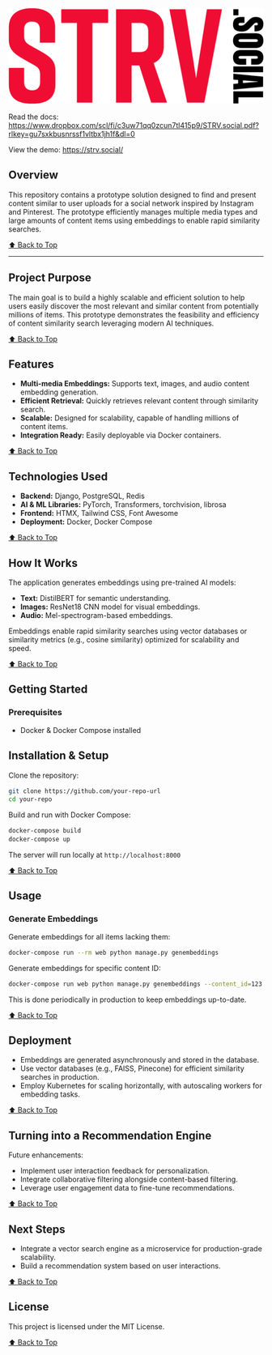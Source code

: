 <a name="readme-top"></a>

![Logo](core/static/core/img/strvsocial-logo.png)


Read the docs: https://www.dropbox.com/scl/fi/c3uw71qq0zcun7tl415p9/STRV.social.pdf?rlkey=gu7sxkbusnrssf1vltbx1jh1f&dl=0

View the demo: https://strv.social/

## Overview
This repository contains a prototype solution designed to find and present content similar to user uploads for a social
network inspired by Instagram and Pinterest. The prototype efficiently manages multiple media types and large amounts of content items using embeddings
to enable rapid similarity searches.

[⬆️ Back to Top](#readme-top)

---

## Project Purpose
The main goal is to build a highly scalable and efficient solution to help users easily discover the most relevant
and similar content from potentially millions of items. This prototype demonstrates the feasibility and efficiency of
content similarity search leveraging modern AI techniques.

[⬆️ Back to Top](#readme-top)

## Features

- **Multi-media Embeddings:** Supports text, images, and audio content embedding generation.
- **Efficient Retrieval:** Quickly retrieves relevant content through similarity search.
- **Scalable:** Designed for scalability, capable of handling millions of content items.
- **Integration Ready:** Easily deployable via Docker containers.

[⬆️ Back to Top](#readme-top)

## Technologies Used

- **Backend:** Django, PostgreSQL, Redis
- **AI & ML Libraries:** PyTorch, Transformers, torchvision, librosa
- **Frontend:** HTMX, Tailwind CSS, Font Awesome
- **Deployment:** Docker, Docker Compose

[⬆️ Back to Top](#readme-top)

## How It Works

The application generates embeddings using pre-trained AI models:
- **Text:** DistilBERT for semantic understanding.
- **Images:** ResNet18 CNN model for visual embeddings.
- **Audio:** Mel-spectrogram-based embeddings.

Embeddings enable rapid similarity searches using vector databases or similarity metrics (e.g., cosine similarity) optimized for scalability and speed.

[⬆️ Back to Top](#readme-top)

## Getting Started

### Prerequisites
- Docker & Docker Compose installed

## Installation & Setup

Clone the repository:

```bash
git clone https://github.com/your-repo-url
cd your-repo
```

Build and run with Docker Compose:

```bash
docker-compose build
docker-compose up
```

The server will run locally at `http://localhost:8000`

[⬆️ Back to Top](#readme-top)

## Usage

### Generate Embeddings
Generate embeddings for all items lacking them:

```bash
docker-compose run --rm web python manage.py genembeddings
```

Generate embeddings for specific content ID:

```bash
docker-compose run web python manage.py genembeddings --content_id=123
```

This is done periodically in production to keep embeddings up-to-date.

[⬆️ Back to Top](#readme-top)

## Deployment

- Embeddings are generated asynchronously and stored in the database.
- Use vector databases (e.g., FAISS, Pinecone) for efficient similarity searches in production.
- Employ Kubernetes for scaling horizontally, with autoscaling workers for embedding tasks.

[⬆️ Back to Top](#readme-top)

## Turning into a Recommendation Engine

Future enhancements:

- Implement user interaction feedback for personalization.
- Integrate collaborative filtering alongside content-based filtering.
- Leverage user engagement data to fine-tune recommendations.

[⬆️ Back to Top](#readme-top)

## Next Steps

- Integrate a vector search engine as a microservice for production-grade scalability.
- Build a recommendation system based on user interactions.

[⬆️ Back to Top](#readme-top)


## License

This project is licensed under the MIT License.

[⬆️ Back to Top](#readme-top)


